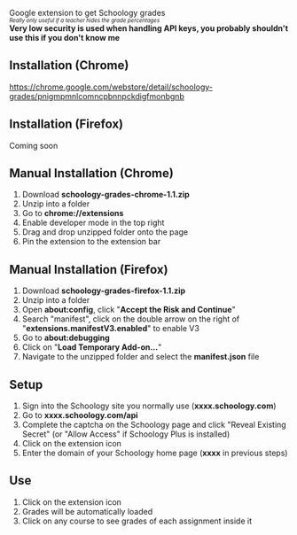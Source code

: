 Google extension to get Schoology grades  
<sup><sub>_Really only useful if a teacher hides the grade percentages_</sub></sup>  
**Very low security is used when handling API keys, you probably shouldn't use this if you don't know me**

## Installation (Chrome)
https://chrome.google.com/webstore/detail/schoology-grades/pnigmpmnlcomncpbnnpckdigfmonbgnb

## Installation (Firefox)
Coming soon

## Manual Installation (Chrome)
1) Download **schoology-grades-chrome-1.1.zip**
2) Unzip into a folder
3) Go to **chrome://extensions**
4) Enable developer mode in the top right
5) Drag and drop unzipped folder onto the page
6) Pin the extension to the extension bar

## Manual Installation (Firefox)
1) Download **schoology-grades-firefox-1.1.zip**
2) Unzip into a folder
3) Open **about:config**, click "**Accept the Risk and Continue**"
4) Search "manifest", click on the double arrow on the right of "**extensions.manifestV3.enabled**" to enable V3
5) Go to **about:debugging**
6) Click on "**Load Temporary Add-on...**"
7) Navigate to the unzipped folder and select the **manifest.json** file

## Setup
1) Sign into the Schoology site you normally use (**xxxx.schoology.com**)
2) Go to **xxxx.schoology.com/api**
3) Complete the captcha on the Schoology page and click "Reveal Existing Secret" (or "Allow Access" if Schoology Plus is installed)
4) Click on the extension icon
5) Enter the domain of your Schoology home page (**xxxx** in previous steps)

## Use
1) Click on the extension icon
2) Grades will be automatically loaded
3) Click on any course to see grades of each assignment inside it
